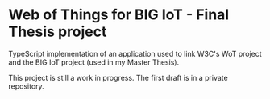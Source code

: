 # Web of Things for BIG IoT - Final Thesis project

TypeScript implementation of an application used to link W3C's WoT project and the BIG IoT project (used in my Master Thesis).

This project is still a work in progress. The first draft is in a private repository.